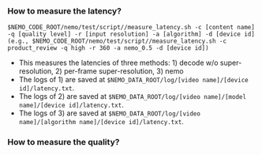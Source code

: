 ### How to measure the latency?
```
$NEMO_CODE_ROOT/nemo/test/script//measure_latency.sh -c [content name] -q [quality level] -r [input resolution] -a [algorithm] -d [device id]
(e.g., $NEMO_CODE_ROOT/nemo/test/script//measure_latency.sh -c product_review -q high -r 360 -a nemo_0.5 -d [device id])
```
* This measures the latencies of three methods: 1) decode w/o super-resolution, 2) per-frame super-resolution, 3) nemo
* The logs of 1) are saved at `$NEMO_DATA_ROOT/log/[video name]/[device id]/latency.txt`.
* The logs of 2) are saved at `$NEMO_DATA_ROOT/log/[video name]/[model name]/[device id]/latency.txt`.
* The logs of 3) are saved at `$NEMO_DATA_ROOT/log/[video name]/[algorithm name]/[device id]/latency.txt`.

### How to measure the quality?
```
```
